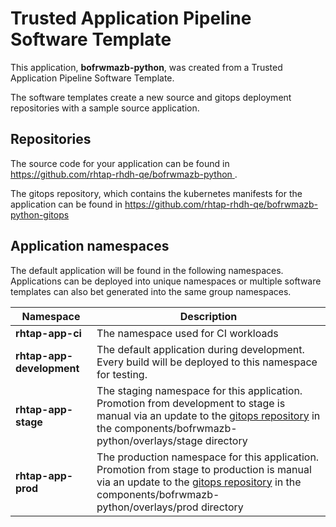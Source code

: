 # Trusted Application Pipeline Software Template

This application, **bofrwmazb-python**, was created from a Trusted Application Pipeline Software Template.

The software templates create a new source and gitops deployment repositories with a sample source application. 

## Repositories

The source code for your application can be found in [https://github.com/rhtap-rhdh-qe/bofrwmazb-python ](https://github.com/rhtap-rhdh-qe/bofrwmazb-python ).
 
The gitops repository, which contains the kubernetes manifests for the application can be found in 
[https://github.com/rhtap-rhdh-qe/bofrwmazb-python-gitops ](https://github.com/rhtap-rhdh-qe/bofrwmazb-python-gitops ) 

## Application namespaces 

The default application will be found in the following namespaces. Applications can be deployed into unique namespaces or multiple software templates can also bet generated into the same group namespaces.  

|  Namespace   |  Description   |  
| -------- | -------- |
| **rhtap-app-ci** | The namespace used for CI workloads |
| **rhtap-app-development** | The default application during development. Every build will be deployed to this namespace for testing. |
| **rhtap-app-stage** | The staging namespace for this application. Promotion from development to stage is manual via an update to the [gitops repository](https://github.com/rhtap-rhdh-qe/bofrwmazb-python-gitops ) in the components/bofrwmazb-python/overlays/stage directory |
| **rhtap-app-prod** | The production namespace for this application. Promotion from stage to production is manual via an update to the [gitops repository](https://github.com/rhtap-rhdh-qe/bofrwmazb-python-gitops ) in the components/bofrwmazb-python/overlays/prod directory |